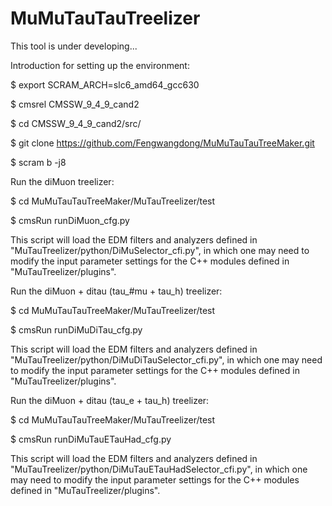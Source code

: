 # MuMuTauTauTreelizerThis tool is under developing...Introduction for setting up the environment:$ export SCRAM_ARCH=slc6_amd64_gcc630$ cmsrel CMSSW_9_4_9_cand2$ cd CMSSW_9_4_9_cand2/src/$ git clone https://github.com/Fengwangdong/MuMuTauTauTreeMaker.git$ scram b -j8Run the diMuon treelizer:$ cd MuMuTauTauTreeMaker/MuTauTreelizer/test$ cmsRun runDiMuon_cfg.pyThis script will load the EDM filters and analyzers defined in "MuTauTreelizer/python/DiMuSelector_cfi.py", in which one may need to modify the input parameter settings for the C++ modules defined in "MuTauTreelizer/plugins".Run the diMuon + ditau (tau_#mu + tau_h) treelizer:$ cd MuMuTauTauTreeMaker/MuTauTreelizer/test$ cmsRun runDiMuDiTau_cfg.pyThis script will load the EDM filters and analyzers defined in "MuTauTreelizer/python/DiMuDiTauSelector_cfi.py", in which one may need to modify the input parameter settings for the C++ modules defined in "MuTauTreelizer/plugins".Run the diMuon + ditau (tau_e + tau_h) treelizer:$ cd MuMuTauTauTreeMaker/MuTauTreelizer/test$ cmsRun runDiMuTauETauHad_cfg.pyThis script will load the EDM filters and analyzers defined in "MuTauTreelizer/python/DiMuTauETauHadSelector_cfi.py", in which one may need to modify the input parameter settings for the C++ modules defined in "MuTauTreelizer/plugins".